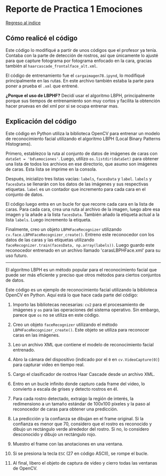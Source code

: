 # Reporte de Practica 1 Emociones

[Regreso al indice](/Indice.md)

## Cómo realicé el código

Este código lo modifiqué a partir de unos códigos que el profesor ya tenía. Contaba con la parte de detección de rostros, así que únicamente lo ajusté para que capture fotograma por fotograma enfocado en la cara, gracias también al `haarcascade_frontalface_alt.xml`.

El código de entrenamiento fue el `cargaimagen78.ipynd`, lo modifiqué principalmente en las rutas. En este archivo también estaba la parte para poner a prueba el `.xml` que entrené.

**¿Porque el uso de LBPHF?**
Decidí usar el algoritmo LBPH, principalmente porque sus tiempos de entrenamiento son muy cortos y facilita la obtención hacer pruevas en del xml por si se ocupa entrenar mas.

## Explicación del código

Este código en Python utiliza la biblioteca OpenCV para entrenar un modelo de reconocimiento facial utilizando el algoritmo LBPH (Local Binary Patterns Histograms).

Primero, establezco la ruta al conjunto de datos de imágenes de caras con `dataSet = 'bd\emociones'`. Luego, utilizo `os.listdir(dataSet)` para obtener una lista de todos los archivos en ese directorio, que asumo son imágenes de caras. Esta lista se imprime en la consola.

Después, inicializo tres listas vacías: `labels`, `facesData` y `label`. `labels` y `facesData` se llenarán con los datos de las imágenes y sus respectivas etiquetas. `label` es un contador que incremento para cada cara en el conjunto de datos.

El código luego entra en un bucle for que recorre cada cara en la lista de caras. Para cada cara, crea una ruta al archivo de la imagen, luego abre esa imagen y la añade a la lista `facesData`. También añado la etiqueta actual a la lista `labels`. Luego incremento la etiqueta.

Finalmente, creo un objeto `LBPHFaceRecognizer` utilizando `cv.face.LBPHFaceRecognizer_create()`. Entreno este reconocedor con los datos de las caras y las etiquetas utilizando `faceRecognizer.train(facesData, np.array(labels))`. Luego guardo este reconocedor entrenado en un archivo llamado 'carasLBPHFace.xml' para su uso futuro.

---

El algoritmo LBPH es un método popular para el reconocimiento facial que puede ser más eficiente y preciso que otros métodos para ciertos conjuntos de datos.

Este código es un ejemplo de reconocimiento facial utilizando la biblioteca OpenCV en Python. Aquí está lo que hace cada parte del código:

1. Importo las bibliotecas necesarias: `cv2` para el procesamiento de imágenes y `os` para las operaciones del sistema operativo. Sin embargo, parece que `os` no se utiliza en este código.

2. Creo un objeto `faceRecognizer` utilizando el método `LBPHFaceRecognizer_create()`. Este objeto se utiliza para reconocer caras en las imágenes.

3. Leo un archivo XML que contiene el modelo de reconocimiento facial entrenado.

4. Abro la cámara del dispositivo (indicado por el `0` en `cv.VideoCapture(0)`) para capturar video en tiempo real.

5. Cargo el clasificador de rostros Haar Cascade desde un archivo XML.

6. Entro en un bucle infinito donde capturo cada frame del video, lo convierto a escala de grises y detecto rostros en él.

7. Para cada rostro detectado, extraigo la región de interés, la redimensiono a un tamaño estándar de 100x100 píxeles y la paso al reconocedor de caras para obtener una predicción.

8. La predicción y la confianza se dibujan en el frame original. Si la confianza es menor que 70, considero que el rostro es reconocido y dibujo un rectángulo verde alrededor del rostro. Si no, lo considero desconocido y dibujo un rectángulo rojo.

9. Muestro el frame con las anotaciones en una ventana.

10. Si se presiona la tecla `ESC` (27 en código ASCII), se rompe el bucle.

11. Al final, libero el objeto de captura de video y cierro todas las ventanas de OpenCV.
